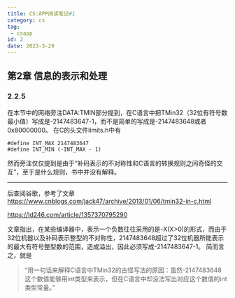 ```yaml
---
title: CS:APP阅读笔记#1
category: cs
tag: 
 - csapp
id: 2
date: 2023-3-29
---
```



## 第2章 信息的表示和处理
### 2.2.5
在本节中的网络旁注DATA:TMIN部分提到，在C语言中把TMin32（32位有符号数最小值）写成是-2147483647-1，而不是简单的写成是-2147483648或者0x80000000。
在C的头文件limits.h中有
```
#define INT_MAX 2147483647
#define INT_MIN (-INT_MAX - 1)
```
然而旁注仅仅提到是由于“补码表示的不对称性和C语言的转换规则之间奇怪的交互”，至于是什么规则，书中并没有解释。

---
后查阅谷歌，参考了文章
<https://www.cnblogs.com/jack47/archive/2013/01/06/tmin32-in-c.html>

<https://ld246.com/article/1357370795290>

文章指出，在某些编译器中，表示一个负数往往采用的是-X(X>0)的形式，而由于32位机器以及补码表示整型的不对称性，2147483648超过了32位机器所能表示的最大有符号整型数的范围，造成溢出，因此必须写成-2147483647-1。
简而言之，就是
> “用一句话来解释C语言中TMin32的古怪写法的原因：虽然-2147483648 这个数值能够用int类型来表示，但在C语言中却没法写出对应这个数值的int类型常量。”
